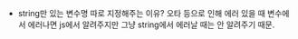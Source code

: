 - string만 있는 변수명 따로 지정해주는 이유? 오타 등으로 인해 에러 있을 때 변수에서 에러나면 js에서 알려주지만 그냥 string에서 에러날 때는 안 알려주기 때문.  

